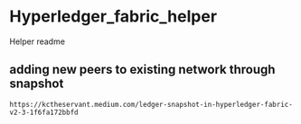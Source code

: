 # Hyperledger_fabric_helper
Helper readme

## adding new peers to existing network through snapshot
``` https://kctheservant.medium.com/ledger-snapshot-in-hyperledger-fabric-v2-3-1f6fa172bbfd ```
